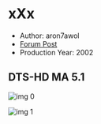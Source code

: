 # xXx

* Author: aron7awol
* [Forum Post](https://www.avsforum.com/threads/bass-eq-for-filtered-movies.2995212/post-58239852)
* Production Year: 2002

## DTS-HD MA 5.1

![img 0](https://i.imgur.com/FTU9xGq.jpg)

![img 1](https://i.imgur.com/2sOnHki.jpg)

